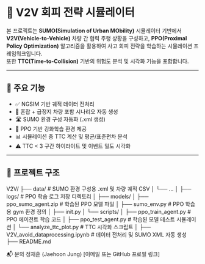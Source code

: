 # 🚗 V2V 회피 전략 시뮬레이터

본 프로젝트는 **SUMO(Simulation of Urban MObility)** 시뮬레이터 기반에서 **V2V(Vehicle-to-Vehicle)** 차량 간 협력 주행 상황을 구성하고, **PPO(Proximal Policy Optimization)** 알고리즘을 활용하여 사고 회피 전략을 학습하는 시뮬레이션 프레임워크입니다.  
또한 **TTC(Time-to-Collision)** 기반의 위험도 분석 및 시각화 기능을 포함합니다.

---

## 📌 주요 기능

- ✅ NGSIM 기반 궤적 데이터 전처리
- 🚗 혼잡 + 급정지 차량 포함 시나리오 자동 생성
- 🛣️ SUMO 환경 구성 자동화 (.xml 생성)
- 🧠 PPO 기반 강화학습 환경 제공
- 📊 시뮬레이션 중 TTC 계산 및 평균/표준편차 분석
- ⚠️ TTC < 3 구간 하이라이트 및 이벤트 밀도 시각화

---

## 🧱 프로젝트 구조

  V2V/ ├── data/ # SUMO 환경 구성용 .xml 및 차량 궤적 CSV │ └── ... │ ├── logs/ # PPO 학습 로그 저장 디렉토리 │ ├── models/ │ ├── ppo_sumo_agent.zip # 학습된 PPO 모델 파일 │ ├── sumo_env.py # PPO 학습용 gym 환경 정의 │ ├── init.py │ └── scripts/ │ ├── ppo_train_agent.py # PPO 에이전트 학습 코드 │ ├── ppo_test_agent.py # 학습된 모델 테스트 시뮬레이션 │ └── analyze_ttc_plot.py # TTC 시각화 스크립트 │ ├── V2V_avoid_dataprocessing.ipynb # 데이터 전처리 및 SUMO XML 자동 생성 ├── README.md


📬 문의
정재훈 (Jaehoon Jung)
[이메일 또는 GitHub 프로필 링크]
